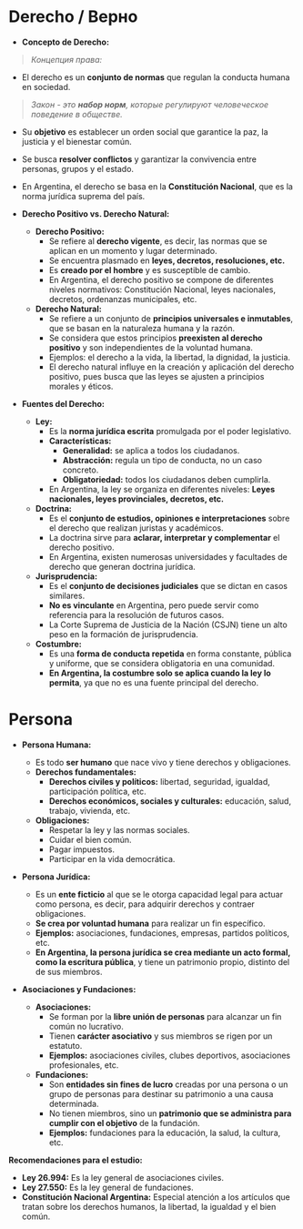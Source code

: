 # Derecho / Верно

* **Concepto de Derecho:**
>*Концепция права:*

  * El derecho es un **conjunto de normas** que regulan la conducta humana en sociedad. 
>*Закон - это **набор норм**, которые регулируют человеческое поведение в обществе.*

  * Su **objetivo** es establecer un orden social que garantice la paz, la justicia y el bienestar común. 
  * Se busca **resolver conflictos** y garantizar la convivencia entre personas, grupos y el estado. 
  * En Argentina, el derecho se basa en la **Constitución Nacional**, que es la norma jurídica suprema del país. 

* **Derecho Positivo vs. Derecho Natural:**

  * **Derecho Positivo:**
    * Se refiere al **derecho vigente**, es decir, las normas que se aplican en un momento y lugar determinado.
    * Se encuentra plasmado en **leyes, decretos, resoluciones, etc.**
    * Es **creado por el hombre** y es susceptible de cambio.
    * En Argentina, el derecho positivo se compone de diferentes niveles normativos: Constitución Nacional, leyes nacionales, decretos, ordenanzas municipales, etc.
  * **Derecho Natural:**
    * Se refiere a un conjunto de **principios universales e inmutables**, que se basan en la naturaleza humana y la razón.
    * Se considera que estos principios **preexisten al derecho positivo** y son independientes de la voluntad humana.
    * Ejemplos: el derecho a la vida, la libertad, la dignidad, la justicia.
    * El derecho natural influye en la creación y aplicación del derecho positivo, pues busca que las leyes se ajusten a principios morales y éticos. 

* **Fuentes del Derecho:**

  * **Ley:**
    * Es la **norma jurídica escrita** promulgada por el poder legislativo. 
    * **Características:**
        * **Generalidad:** se aplica a todos los ciudadanos.
        * **Abstracción:** regula un tipo de conducta, no un caso concreto.
        * **Obligatoriedad:** todos los ciudadanos deben cumplirla.
    * En Argentina, la ley se organiza en diferentes niveles: **Leyes nacionales, leyes provinciales, decretos, etc.**
  * **Doctrina:**
    * Es el **conjunto de estudios, opiniones e interpretaciones** sobre el derecho que realizan juristas y académicos.
    * La doctrina sirve para **aclarar, interpretar y complementar** el derecho positivo.
    * En Argentina, existen numerosas universidades y facultades de derecho que generan doctrina jurídica.
  * **Jurisprudencia:**
    * Es el **conjunto de decisiones judiciales** que se dictan en casos similares.
    * **No es vinculante** en Argentina, pero puede servir como referencia para la resolución de futuros casos.
    * La Corte Suprema de Justicia de la Nación (CSJN) tiene un alto peso en la formación de jurisprudencia.
  * **Costumbre:**
    * Es una **forma de conducta repetida** en forma constante, pública y uniforme, que se considera obligatoria en una comunidad.
    * **En Argentina, la costumbre solo se aplica cuando la ley lo permita**, ya que no es una fuente principal del derecho.

# Persona

* **Persona Humana:**

  * Es todo **ser humano** que nace vivo y tiene derechos y obligaciones.
  * **Derechos fundamentales:**
    * **Derechos civiles y políticos:** libertad, seguridad, igualdad, participación política, etc.
    * **Derechos económicos, sociales y culturales:** educación, salud, trabajo, vivienda, etc.
  * **Obligaciones:**
    * Respetar la ley y las normas sociales.
    * Cuidar el bien común.
    * Pagar impuestos.
    * Participar en la vida democrática.

* **Persona Jurídica:**

  * Es un **ente ficticio** al que se le otorga capacidad legal para actuar como persona, es decir, para adquirir derechos y contraer obligaciones.
  * **Se crea por voluntad humana** para realizar un fin específico.
  * **Ejemplos:** asociaciones, fundaciones, empresas, partidos políticos, etc.
  * **En Argentina, la persona jurídica se crea mediante un acto formal, como la escritura pública**, y tiene un patrimonio propio, distinto del de sus miembros.

* **Asociaciones y Fundaciones:**

  * **Asociaciones:**
    * Se forman por la **libre unión de personas** para alcanzar un fin común no lucrativo.
    * Tienen **carácter asociativo** y sus miembros se rigen por un estatuto.
    * **Ejemplos:** asociaciones civiles, clubes deportivos, asociaciones profesionales, etc.
  * **Fundaciones:**
    * Son **entidades sin fines de lucro** creadas por una persona o un grupo de personas para destinar su patrimonio a una causa determinada.
    * No tienen miembros, sino un **patrimonio que se administra para cumplir con el objetivo** de la fundación.
    * **Ejemplos:** fundaciones para la educación, la salud, la cultura, etc.

**Recomendaciones para el estudio:**

* **Ley 26.994:**  Es la ley general de asociaciones civiles.
* **Ley 27.550:** Es la ley general de fundaciones.
* **Constitución Nacional Argentina:**  Especial atención a los artículos que tratan sobre los derechos humanos, la libertad, la igualdad y el bien común.